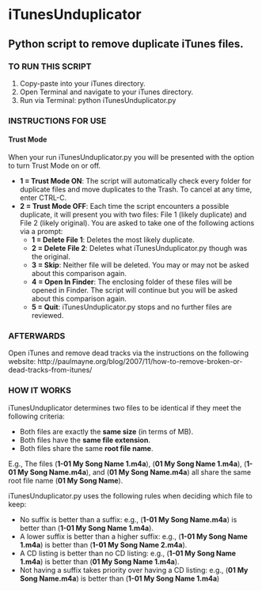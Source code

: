 <h1>iTunesUnduplicator</h1>
<h2>Python script to remove duplicate iTunes files.</h2>

<h3>TO RUN THIS SCRIPT</h3>
<ol>
<li>Copy-paste into your iTunes directory.</li>
<li>Open Terminal and navigate to your iTunes directory.</li>
<li>Run via Terminal: python iTunesUnduplicator.py</li>
</ol>

<h3>INSTRUCTIONS FOR USE</h3>
<h4>Trust Mode</h4>
<p>When your run iTunesUnduplicator.py you will be presented with the option to turn Trust Mode on or off.</p>
<ul>
<li><b>1 = Trust Mode ON</b>: The script will automatically check every folder for duplicate files and move duplicates to the Trash. To cancel at any time, enter CTRL-C.</li>
<li><b>2 = Trust Mode OFF</b>: Each time the script encounters a possible duplicate, it will present you with two files: File 1 (likely duplicate) and File 2 (likely original). You are asked to take one of the following actions via a prompt:
<ul>
<li><b>1 = Delete File 1</b>: Deletes the most likely duplicate.</li>
<li><b>2 = Delete File 2</b>: Deletes what iTunesUnduplicator.py though was the original.</li>
<li><b>3 = Skip</b>: Neither file will be deleted. You may or may not be asked about this comparison again.</li>
<li><b>4 = Open In Finder</b>: The enclosing folder of these files will be opened in Finder. The script will continue but you will be asked about this comparison again.</li>
<li><b>5 = Quit</b>: iTunesUnduplicator.py stops and no further files are reviewed.</li>
</ul>
</li>
</ul>

<h3>AFTERWARDS</h3>
<p>Open iTunes and remove dead tracks via the instructions on the following website:
http://paulmayne.org/blog/2007/11/how-to-remove-broken-or-dead-tracks-from-itunes/</p>

<h3>HOW IT WORKS</h3>
<p>iTunesUnduplicator determines two files to be identical if they meet the following criteria:
<ul>
<li>Both files are exactly the <strong>same size</strong> (in terms of MB).</li>
<li>Both files have the <strong>same file extension</strong>.</li>
<li>Both files share the same <strong>root file name</strong>.</li>
</ul>
E.g., The files (<b>1-01 My Song Name 1.m4a</b>), (<b>01 My Song Name 1.m4a</b>), (<b>1-01 My Song Name.m4a</b>), and (<b>01 My Song Name.m4a</b>) all share the same root file name (<b>01 My Song Name</b>).
</p>
<p>iTunesUnduplicator.py uses the following rules when deciding which file to keep:
<ul>
<li>No suffix is better than a suffix: e.g., (<b>1-01 My Song Name.m4a</b>) is better than (<b>1-01 My Song Name 1.m4a</b>).</li>
<li>A lower suffix is better than a higher suffix: e.g., (<b>1-01 My Song Name 1.m4a</b>) is better than (<b>1-01 My Song Name 2.m4a</b>).</li>
<li>A CD listing is better than no CD listing: e.g., (<b>1-01 My Song Name 1.m4a</b>) is better than (<b>01 My Song Name 1.m4a</b>).</li>
<li>Not having a suffix takes priority over having a CD listing: e.g., (<b>01 My Song Name.m4a</b>) is better than (<b>1-01 My Song Name 1.m4a</b>)</li>
</ul>
</p>
